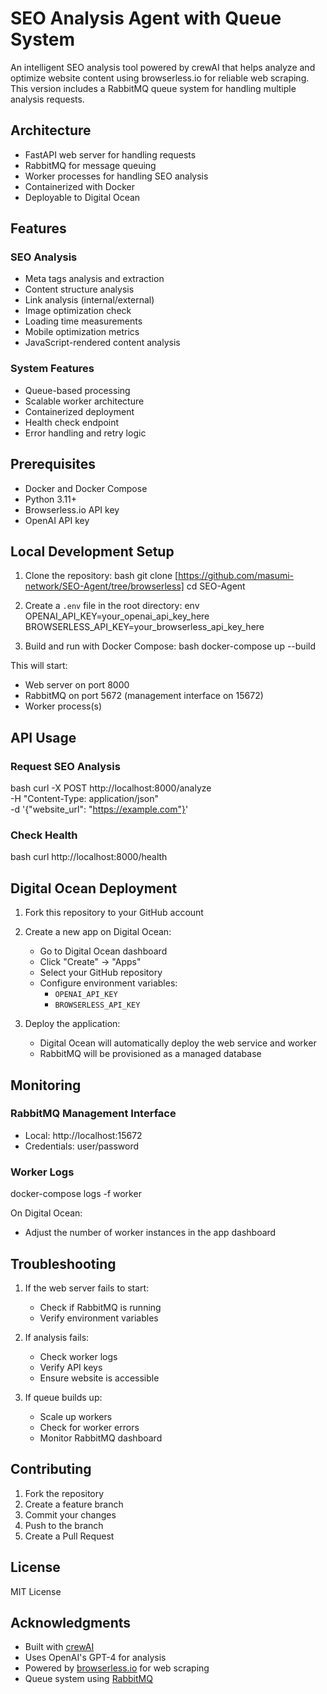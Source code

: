 # SEO Analysis Agent with Queue System

An intelligent SEO analysis tool powered by crewAI that helps analyze and optimize website content using browserless.io for reliable web scraping. This version includes a RabbitMQ queue system for handling multiple analysis requests.

## Architecture

- FastAPI web server for handling requests
- RabbitMQ for message queuing
- Worker processes for handling SEO analysis
- Containerized with Docker
- Deployable to Digital Ocean

## Features

### SEO Analysis
- Meta tags analysis and extraction
- Content structure analysis
- Link analysis (internal/external)
- Image optimization check
- Loading time measurements
- Mobile optimization metrics
- JavaScript-rendered content analysis

### System Features
- Queue-based processing
- Scalable worker architecture
- Containerized deployment
- Health check endpoint
- Error handling and retry logic

## Prerequisites

- Docker and Docker Compose
- Python 3.11+
- Browserless.io API key
- OpenAI API key

## Local Development Setup

1. Clone the repository:
bash
git clone [https://github.com/masumi-network/SEO-Agent/tree/browserless]
cd SEO-Agent



2. Create a `.env` file in the root directory:
env
OPENAI_API_KEY=your_openai_api_key_here
BROWSERLESS_API_KEY=your_browserless_api_key_here


3. Build and run with Docker Compose:
bash
docker-compose up --build

This will start:
- Web server on port 8000
- RabbitMQ on port 5672 (management interface on 15672)
- Worker process(s)

## API Usage

### Request SEO Analysis
bash
curl -X POST http://localhost:8000/analyze \
-H "Content-Type: application/json" \
-d '{"website_url": "https://example.com"}'



### Check Health

bash
curl http://localhost:8000/health


## Digital Ocean Deployment

1. Fork this repository to your GitHub account

2. Create a new app on Digital Ocean:
   - Go to Digital Ocean dashboard
   - Click "Create" → "Apps"
   - Select your GitHub repository
   - Configure environment variables:
     - `OPENAI_API_KEY`
     - `BROWSERLESS_API_KEY`

3. Deploy the application:
   - Digital Ocean will automatically deploy the web service and worker
   - RabbitMQ will be provisioned as a managed database


## Monitoring

### RabbitMQ Management Interface
- Local: http://localhost:15672
- Credentials: user/password

### Worker Logs

docker-compose logs -f worker


On Digital Ocean:
- Adjust the number of worker instances in the app dashboard

## Troubleshooting

1. If the web server fails to start:
   - Check if RabbitMQ is running
   - Verify environment variables

2. If analysis fails:
   - Check worker logs
   - Verify API keys
   - Ensure website is accessible

3. If queue builds up:
   - Scale up workers
   - Check for worker errors
   - Monitor RabbitMQ dashboard

## Contributing

1. Fork the repository
2. Create a feature branch
3. Commit your changes
4. Push to the branch
5. Create a Pull Request

## License

MIT License

## Acknowledgments

- Built with [crewAI](https://github.com/joaomdmoura/crewAI)
- Uses OpenAI's GPT-4 for analysis
- Powered by [browserless.io](https://browserless.io) for web scraping
- Queue system using [RabbitMQ](https://www.rabbitmq.com/)
